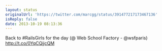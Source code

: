```yaml
---
layout: status
originalUrl: 'https://twitter.com/marcgg/status/391477217173467136'
isReply: false
date: 2013-10-19 08:13:36
---
```


Back to #RailsGirls for the day (@ Web School Factory - @wsfparis) http://t.co/0YqCQjjcQM

